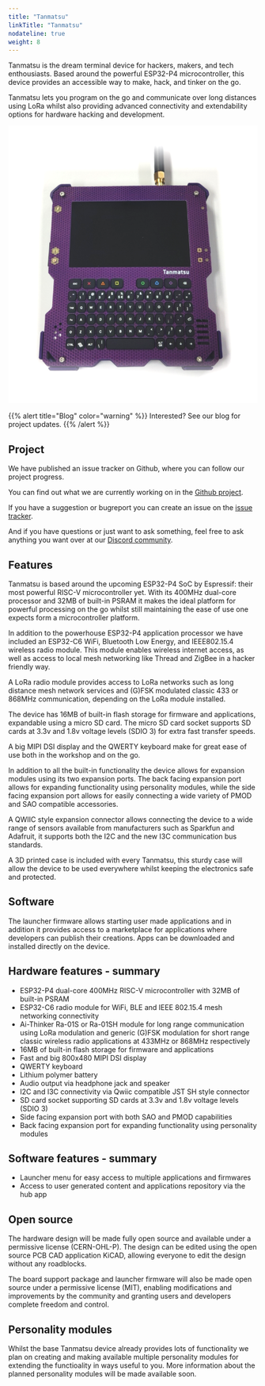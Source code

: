 ```yaml
---
title: "Tanmatsu"
linkTitle: "Tanmatsu"
nodateline: true
weight: 8
---
```


Tanmatsu is the dream terminal device for hackers, makers, and tech enthousiasts. Based around the powerful ESP32-P4 microcontroller, this device provides an accessible way to make, hack, and tinker on the go.

Tanmatsu lets you program on the go and communicate over long distances using LoRa whilst also providing advanced connectivity and extendability options for hardware hacking and development.

![tanmatsu](tanmatsu.png)

{{% alert title="Blog" color="warning" %}}
Interested? See our blog for project updates.
{{% /alert %}}

## Project

We have published an issue tracker on Github, where you can follow our project progress.

You can find out what we are currently working on in the [Github project](https://github.com/orgs/Nicolai-Electronics/projects/2/views/2).

If you have a suggestion or bugreport you can create an issue on the [issue tracker](https://github.com/Nicolai-Electronics/tanmatsu-issue-tracker/issues).

And if you have questions or just want to ask something, feel free to ask anything you want over at our [Discord community](https://discord.gg/KkY6JqNCqT).

## Features

Tanmatsu is based around the upcoming ESP32-P4 SoC by Espressif: their most powerful RISC-V microcontroller yet. With its 400MHz dual-core processor and 32MB of built-in PSRAM it makes the ideal platform for powerful processing on the go whilst still maintaining the ease of use one expects form a microcontroller platform.

In addition to the powerhouse ESP32-P4 application processor we have included an ESP32-C6 WiFi, Bluetooth Low Energy, and IEEE802.15.4 wireless radio module. This module enables wireless internet access, as well as access to local mesh networking like Thread and ZigBee in a hacker friendly way.

A LoRa radio module provides access to LoRa networks such as long distance mesh network services and (G)FSK modulated classic 433 or 868MHz communication, depending on the LoRa module installed.

The device has 16MB of built-in flash storage for firmware and applications, expandable using a micro SD card. The micro SD card socket supports SD cards at 3.3v and 1.8v voltage levels (SDIO 3) for extra fast transfer speeds.

A big MIPI DSI display and the QWERTY keyboard make for great ease of use both in the workshop and on the go.

In addition to all the built-in functionality the device allows for expansion modules using its two expansion ports. The back facing expansion port allows for expanding functionality using personality modules, while the side facing expansion port allows for easily connecting a wide variety of PMOD and SAO compatible accessories.

A QWIIC style expansion connector allows connecting the device to a wide range of sensors available from manufacturers such as Sparkfun and Adafruit, it supports both the I2C and the new I3C communication bus standards.

A 3D printed case is included with every Tanmatsu, this sturdy case will allow the device to be used everywhere whilst keeping the electronics safe and protected.

## Software

The launcher firmware allows starting user made applications and in addition it provides access to a marketplace for applications where developers can publish their creations. Apps can be downloaded and installed directly on the device.

## Hardware features - summary

 - ESP32-P4 dual-core 400MHz RISC-V microcontroller with 32MB of built-in PSRAM
 - ESP32-C6 radio module for WiFi, BLE and IEEE 802.15.4 mesh networking connectivity
 - Ai-Thinker Ra-01S or Ra-01SH module for long range communication using LoRa modulation and generic (G)FSK modulation for short range classic wireless radio applications at 433MHz or 868MHz respectively
 - 16MB of built-in flash storage for firmware and applications
 - Fast and big 800x480 MIPI DSI display
 - QWERTY keyboard
 - Lithium polymer battery
 - Audio output via headphone jack and speaker
 - I2C and I3C connectivity via Qwiic compatible JST SH style connector
 - SD card socket supporting SD cards at 3.3v and 1.8v voltage levels (SDIO 3)
 - Side facing expansion port with both SAO and PMOD capabilities
 - Back facing expansion port for expanding functionality using personality modules

## Software features - summary

 - Launcher menu for easy access to multiple applications and firmwares
 - Access to user generated content and applications repository via the hub app

## Open source

The hardware design will be made fully open source and available under a permissive license (CERN-OHL-P). The design can be edited using the open source PCB CAD application KiCAD, allowing everyone to edit the design without any roadblocks.

The board support package and launcher firmware will also be made open source under a permissive license (MIT), enabling modifications and improvements by the community and granting users and developers complete freedom and control.

## Personality modules

Whilst the base Tanmatsu device already provides lots of functionality we plan on creating and making available multiple personality modules for extending the functioality in ways useful to you.
More information about the planned personality modules will be made available soon.
